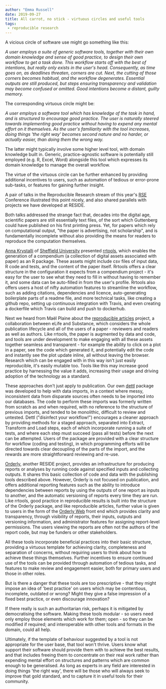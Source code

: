 ```yaml
---
author: "Emma Russell"
date: 2019-09-27
title: All carrot, no stick - virtuous circles and useful tools
tags:
 - reproducible research
---
```


A vicious circle of software use might go something like this: 

*A user employs a suite of generic software tools, together with their own domain knowledge and sense of good practice, 
to design their own workflow to get a task done. This workflow starts off with the best of intentions, but really only 
exists in the user's head. Consequently, as time goes on, as deadlines threaten, corners are cut. Next, the cutting of 
those corners becomes habitual, and the workflow degenerates. Essential outputs are still produced, but steps ensuring 
transparency and validation may become confused or omitted. Good intentions become a distant, guilty memory.* 

The corresponding virtuous circle might be:

*A user employs a software tool which has knowledge of the task in hand, and is structured to encourage good practice. The 
user is naturally steered towards implementing good practice without having to expend any mental effort on it 
themselves. As the user's familiarity with the tool increases, doing things 'the right way' becomes second nature and no 
harder, or actually easier, than doing them the wrong way.* 

The latter might typically involve some higher level tool, with domain knowledge built in. Generic, practice-agnostic 
software is potentially still employed (e.g. R, Excel, Word) alongside this tool which expresses its domain knowledge to 
manage the overall workflow.

The virtue of the virtuous circle can be further enhanced by providing additional incentives to users, such as automation 
of tedious or error-prone sub-tasks, or features for gaining further insight.

A pair of talks in the Reproducible Research stream of this year's [RSE](https://rse.ac.uk/) Conference illustrated this 
point nicely, and also shared parallels with projects we have developed at RESIDE. 

Both talks addressed the strange fact that, decades into the digital age, scientific papers are still essentially text 
files, of the sort which Guttenberg could have published on his first printing press. Yet, for papers which rely on 
computational output, "the paper is advertising, not scholarship", and is fundamentally incomplete without also providing 
the means for readers to reproduce the computation themselves.

[Anna Krystalli](https://annakrystalli.me) of [Sheffield University](https://rse.shef.ac.uk) presented 
[rrtools](https://github.com/benmarwick/rrtools), which enables the 
generation of a compendium (a collection of digital assets associated with paper) as an R package. These assets might 
include csv files of input data, R code and tests, and the content of the paper itself. Rrtools offers a clear structure 
in the configuration it expects from a compendium project - it's easy for the user to see what they need to fill in 
without having to remember it, and some data can be auto-filled in from the user's profile. Rrtools also offers users a 
host of nifty automation features to streamline the workflow, such as adding citations, dependencies and licence, 
auto-generating boilerplate parts of a readme file, and more technical tasks, like creating a github repo, setting up 
continuous integration with Travis, and even creating a dockerfile which Travis can build and push to dockerhub.

Next we heard from Maël Plaine about 
the [reproducible articles](https://elifesciences.org/labs/7dbeb390/reproducible-document-stack-supporting-the-next-generation-research-article) project, 
a collaboration between eLife and Substance, which considers the whole publication lifecycle and all of the users of a
paper - reviewers and readers as well as authors. Like rrtools, the paper is augmented by data and code, and tools are 
under development to make engaging with all these assets together seamless and transparent - for example the ability to 
click on a plot in a paper, see the code which generated it, and potentially edit the code and instantly see the plot 
update inline, all without leaving the browser. Research which can be engaged with in this way isn't just easily 
reproducible, it's easily mutable too. Tools like this may increase good practice by harnessing the value it adds, 
increasing their usage and driving adoption of the technology as a standard. 

These approaches don't just apply to publication. Our own [dettl](https://vimc.github.io/dettl/) package was developed 
to help with data imports, in a context where messy, inconsistent data from disparate sources often needs to be imported 
into our databases. The code to perform these imports was formerly written from scratch as and when required, with no 
reference to the structure of previous imports, and tended to be monolithic, difficult to review and untested. Dettl ("disinfect 
your workflow!") encourages a cleaner approach by providing methods for a staged approach, separated into Extract, 
Transform and Load steps, each of which incorporate running a suite of tests, and where each step must succeed (pass all tests)
 before the next can be attempted. Users of the package are provided with a clear structure for workflow (coding and testing), 
 in which programming efforts will be directed towards clear decoupling of the parts of the import, and the rewards are 
 more straightforward reviewing and re-use. 

[Orderly](https://vimc.github.io/orderly/), another RESIDE project, provides an infrastructure for producing reports or 
analyses by running code against specified inputs and collecting outputs. It shares this basic collection of code and 
data with the publishing tools described above. However, Orderly is not focused on publication, and offers additional 
reporting features such as the ability to introduce dependencies between reports by using the outputs of one report as 
inputs to another, and the automatic versioning of reports every time they are run. Like rrtools, good practice in 
reproducible results is built into the structure of the Orderly package, and like reproducible articles, further value 
is given to users in the form of the [Orderly Web](https://github.com/vimc/orderly-web) front end which provides clarity and transparency, through visibility 
of reports, their inputs, outputs and versioning information, and administrator features for assigning report-level permissions. 
The users viewing the reports are often not the authors of the report code, but may be funders or other stakeholders.  

All these tools incorporate beneficial practices into their basic structure, providing a virtuous template for achieving 
clarity, completeness and separation of concerns, without requiring users to think about how to achieve these things 
themselves. Further incentives to ensure continued use of the tools can be provided through automation of tedious tasks, 
and features to make review and engagement easier, both for primary users and those in other roles.

But is there a danger that these tools are too prescriptive - that they might impose an idea of 'best practice' on users 
which may be contentious, incomplete, outdated or wrong? Might they give a false impression of a fixed best practice, or 
even discourage innovation?

If there really is such an authoritarian risk, perhaps it is mitigated by democratising the software. Making these tools 
modular - so users need only employ those elements which work for them; open - so they can be modified if required; 
and interoperable with other tools and formats in the domain, could all help. 

Ultimately, if the template of behaviour suggested by a tool is not appropriate for the user base, that tool won't thrive. 
Users know what support their software should provide them with to achieve the best results, and that includes freeing 
them to concentrate on their real work rather than expending mental effort on structures and patterns which are common 
enough to be generalised. As long as experts in any field are interested in doing things 'the right way', there will be 
those who will always seek to improve that gold standard, and to capture it in useful tools for their community. 
